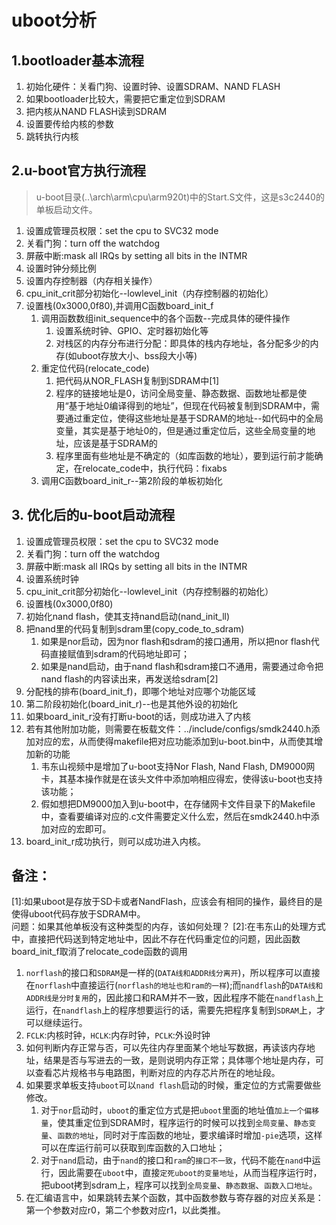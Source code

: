 # uboot分析
## 1.bootloader基本流程
1. 初始化硬件：关看门狗、设置时钟、设置SDRAM、NAND FLASH
2. 如果bootloader比较大，需要把它重定位到SDRAM
3. 把内核从NAND FLASH读到SDRAM
4. 设置要传给内核的参数
5. 跳转执行内核

## 2.u-boot官方执行流程
> u-boot目录(..\arch\arm\cpu\arm920t)中的Start.S文件，这是s3c2440的单板启动文件。
1. 设置成管理员权限：set the cpu to SVC32 mode
2. 关看门狗：turn off the watchdog
3. 屏蔽中断:mask all IRQs by setting all bits in the INTMR
4. 设置时钟分频比例
5. 设置内存控制器（内存相关操作）
6. cpu_init_crit部分初始化--lowlevel_init（内存控制器的初始化）
7. 设置栈(0x3000,0f80),并调用C函数board_init_f
   1. 调用函数数组init_sequence中的各个函数--完成具体的硬件操作
      1. 设置系统时钟、GPIO、定时器初始化等
      2. 对栈区的内存分布进行分配：即具体的栈内存地址，各分配多少的内存(如uboot存放大小、bss段大小等)
   2. 重定位代码(relocate_code)
      1. 把代码从NOR_FLASH复制到SDRAM中\[1\]
      2. 程序的链接地址是0，访问全局变量、静态数据、函数地址都是使用“基于地址0编译得到的地址”，但现在代码被复制到SDRAM中，需要通过重定位，使得这些地址是基于SDRAM的地址--如代码中的全局变量，其实是基于地址0的，但是通过重定位后，这些全局变量的地址，应该是基于SDRAM的
      3. 程序里面有些地址是不确定的（如库函数的地址），要到运行前才能确定，在relocate_code中，执行代码：fixabs
   3. 调用C函数board_init_r--第2阶段的单板初始化

## 3. 优化后的u-boot启动流程
1. 设置成管理员权限：set the cpu to SVC32 mode
2. 关看门狗：turn off the watchdog
3. 屏蔽中断:mask all IRQs by setting all bits in the INTMR
4. 设置系统时钟
5. cpu_init_crit部分初始化--lowlevel_init（内存控制器的初始化）
6. 设置栈(0x3000,0f80)
7. 初始化nand flash，使其支持nand启动(nand_init_ll)
8. 把nand里的代码复制到sdram里(copy_code_to_sdram)
   1. 如果是nor启动，因为nor flash和sdram的接口通用，所以把nor flash代码直接赋值到sdram的代码地址即可；
   2. 如果是nand启动，由于nand flash和sdram接口不通用，需要通过命令把nand flash的内容读出来，再发送给sdram[2]
9. 分配栈的排布(board_init_f)，即哪个地址对应哪个功能区域
10. 第二阶段初始化(board_init_r)--也是其他外设的初始化
11. 如果board_init_r没有打断u-boot的话，则成功进入了内核
12. 若有其他附加功能，则需要在板载文件：../include/configs/smdk2440.h添加对应的宏，从而使得makefile把对应功能添加到u-boot.bin中，从而使其增加新的功能
    1.  韦东山视频中是增加了u-boot支持Nor Flash, Nand Flash, DM9000网卡，其基本操作就是在该头文件中添加响相应得宏，使得该u-boot也支持该功能；
    2.  假如想把DM9000加入到u-boot中，在存储网卡文件目录下的Makefile中，查看要编译对应的.c文件需要定义什么宏，然后在smdk2440.h中添加对应的宏即可。
13. board_init_r成功执行，则可以成功进入内核。

## 备注：
\[1\]:如果uboot是存放于SD卡或者NandFlash，应该会有相同的操作，最终目的是使得uboot代码存放于SDRAM中。  
问题：如果其他单板没有这种类型的内存，该如何处理？
\[2\]:在韦东山的处理方式中，直接把代码送到特定地址中，因此不存在代码重定位的问题，因此函数board_init_f取消了relocate_code函数的调用

1. `norflash`的接口和`SDRAM`是一样的(`DATA线和ADDR线分离开`)，所以程序可以直接在`norflash`中直接运行(`norflash的地址也和ram的一样`);而`nandflash`的`DATA线和ADDR线是分时复用`的，因此接口和RAM并不一致，因此程序不能在`nandflash`上运行，在`nandflash`上的程序想要运行的话，需要先把程序复制到`SDRAM`上，才可以继续运行。
2. `FCLK`:内核时钟，`HCLK`:内存时钟，`PCLK`:外设时钟
3. 如何判断内存正常与否，可以先往内存里面某个地址写数据，再读该内存地址，结果是否与写进去的一致，是则说明内存正常；具体哪个地址是内存，可以查看芯片规格书与电路图，判断对应的内存芯片所在的地址段。
4. 如果要求单板支持`uboot`可以`nand flash`启动的时候，重定位的方式需要做些修改。
   1. 对于`nor`启动时，`uboot`的重定位方式是把`uboot`里面的地址值`加上一个偏移量`，使其重定位到SDRAM时，程序运行的时候可以找到`全局变量`、`静态变量`、`函数的地址`，同时对于库函数的地址，要求编译时增加`-pie`选项，这样可以在库运行前可以获取到库函数的入口地址；
   2. 对于`nand`启动，由于`nand`的接口和`ram`的`接口不一致`，代码不能在`nand`中运行，因此需要在`uboot`中，直接`定死uboot的变量地址`，从而当程序运行时，把uboot拷到sdram上，程序可以找到`全局变量`、`静态数据`、`函数入口地址`。
5. 在汇编语言中，如果跳转去某个函数，其中函数参数与寄存器的对应关系是：第一个参数对应r0，第二个参数对应r1，以此类推。